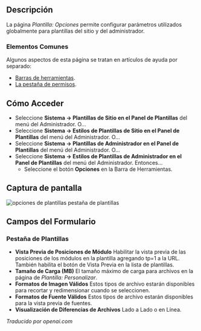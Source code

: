 <!-- Filename: Help4.x:Template:_Options  / Display title: Modèle : Options -->

## Descripción

La página *Plantilla: Opciones* permite configurar parámetros utilizados globalmente para plantillas del sitio y del administrador.

### Elementos Comunes

Algunos aspectos de esta página se tratan en artículos de ayuda por separado:

* [Barras de herramientas](jdocmanual?article=help/common-elements/toolbars).
* [La pestaña de permisos](jdocmanual?article=help/common-elements/edit-permissions).

## Cómo Acceder

- Seleccione **Sistema → Plantillas de Sitio en el Panel de Plantillas** del menú del Administrador. O...
- Seleccione **Sistema → Estilos de Plantillas de Sitio en el Panel de Plantillas** del menú del Administrador. O...
- Seleccione **Sistema → Plantillas de Administrador en el Panel de Plantillas** del menú del Administrador. O...
- Seleccione **Sistema → Estilos de Plantillas de Administrador en el Panel de Plantillas** del menú del Administrador. Entonces...
  - Seleccione el botón **Opciones** en la Barra de Herramientas.

## Captura de pantalla

![opciones de plantillas pestaña de plantillas](../../../es/images/templates/templates-options-templates-tab.png)

## Campos del Formulario

### Pestaña de Plantillas

- **Vista Previa de Posiciones de Módulo** Habilitar la vista previa de 
  las posiciones de los módulos en la plantilla agregando tp=1 a la 
  URL. También habilita el botón de Vista Previa en la lista de plantillas.
- **Tamaño de Carga (MB)** El tamaño máximo de carga para archivos en la 
  página de *Plantilla: Personalizar*.
- **Formatos de Imagen Válidos** Estos tipos de archivo estarán disponibles 
  para recortar y redimensionar cuando se seleccionen.
- **Formatos de Fuente Válidos** Estos tipos de archivo estarán disponibles 
  para la vista previa de fuentes.
- **Visualización de Diferencias de Archivos** Lado a Lado o en Línea.

*Traducido por openai.com*

